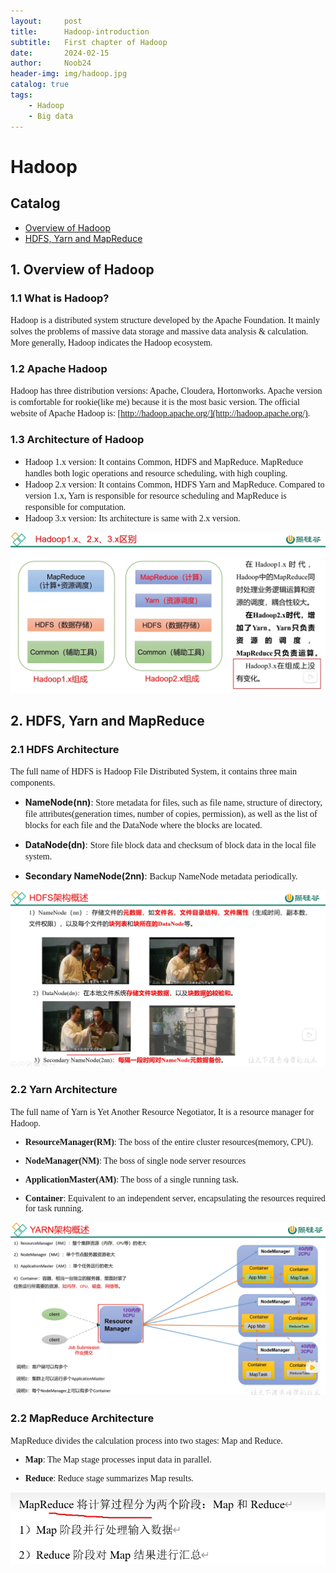 ```yaml
---
layout:     post
title:      Hadoop-introduction
subtitle:   First chapter of Hadoop
date:       2024-02-15
author:     Noob24
header-img: img/hadoop.jpg
catalog: true
tags:
    - Hadoop
    - Big data
---
```


# Hadoop
## Catalog

- [Overview of Hadoop](#section-1)
- [HDFS, Yarn and MapReduce](#section-2)

## 1. Overview of Hadoop
<a name="section-1"></a>

### 1.1 What is Hadoop?
<font face=consolas>Hadoop is a distributed system structure developed by the Apache Foundation. It mainly solves the problems of massive data storage and massive data analysis & calculation. More generally, Hadoop indicates the Hadoop ecosystem. </font>


### 1.2 Apache Hadoop
<font face=consolas>Hadoop has three distribution versions: Apache, Cloudera, Hortonworks. Apache version is comfortable for rookie(like me) because it is the most basic version. The official website of Apache Hadoop is: [http://hadoop.apache.org/](http://hadoop.apache.org/). </font>

### 1.3 Architecture of Hadoop
- <font face=consolas>Hadoop 1.x version: It contains Common, HDFS and MapReduce. MapReduce handles both logic operations and resource scheduling, with high coupling. </font>
- <font face=consolas>Hadoop 2.x version: It contains Common, HDFS Yarn and MapReduce. Compared to version 1.x, Yarn is responsible for resource scheduling and MapReduce is responsible for computation. </font>
- <font face=consolas>Hadoop 3.x version: Its architecture is same with 2.x version. </font>

![Hadoop versions](https://github.com/CChenTaiyu/CChenTaiyu.github.io/blob/main/img/store/article/hadoop1.jpg?raw=true)

## 2. HDFS, Yarn and MapReduce
<a name="section-2"></a>

### 2.1 HDFS Architecture
<font face=consolas>The full name of HDFS is Hadoop File Distributed System, it contains three main components.</font>

- **NameNode(nn)**: <font face=consolas>Store metadata for files, such as file name, structure of directory, file attributes(generation times, number of copies, permission), as well as the list of blocks for each file and the DataNode where the blocks are located.</font>

- **DataNode(dn)**: <font face=consolas>Store file block data and checksum of block data in the local file system.</font>

- **Secondary NameNode(2nn)**: <font face=consolas>Backup NameNode metadata periodically.</font>

![HDFS Architecture](https://github.com/CChenTaiyu/CChenTaiyu.github.io/blob/main/img/store/article/hadoop2.jpg?raw=true)

### 2.2 Yarn Architecture
<font face=consolas>The full name of Yarn is Yet Another Resource Negotiator, It is a resource manager for Hadoop.

- **ResourceManager(RM)**: The boss of the entire cluster resources(memory, CPU).

- **NodeManager(NM)**: The boss of single node server resources

- **ApplicationMaster(AM)**: The boss of a single running task.

- **Container**: Equivalent to an independent server, encapsulating the resources required for task running.

![Yarn Architecture](https://github.com/CChenTaiyu/CChenTaiyu.github.io/blob/main/img/store/article/hadoop3.jpg?raw=true)
</font>

### 2.2 MapReduce Architecture
<font face=consolas>MapReduce divides the calculation process into two stages: Map and Reduce.

- **Map**: The Map stage processes input data in parallel.

- **Reduce**: Reduce stage summarizes Map results.

![MapReduce Architecture](https://github.com/CChenTaiyu/CChenTaiyu.github.io/blob/main/img/store/article/hadoop4.jpg?raw=true)
</font>


